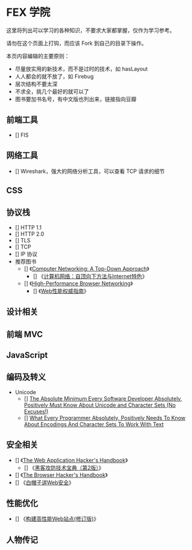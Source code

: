 FEX 学院
=======

这里将列出可以学习的各种知识，不要求大家都掌握，仅作为学习参考。

请勿在这个页面上打钩，而应该 Fork 到自己的目录下操作。

本页内容编辑的主要原则：

* 尽量放实用的新技术，而不是过时的技术，如 hasLayout
* 人人都会的就不放了，如 Firebug
* 层次结构不要太深
* 不求全，挑几个最好的就可以了
* 图书要加书名号，有中文版也列出来，链接指向豆瓣

## 前端工具

* [] FIS

## 网络工具

* [] Wireshark，强大的网络分析工具，可以查看 TCP 请求的细节

## CSS

## 协议栈

* [] HTTP 1.1
* [] HTTP 2.0
* [] TLS
* [] TCP
* [] IP 协议
* 推荐图书
    - [] 《[Computer Networking: A Top-Down Approach](http://book.douban.com/subject/10573157/)》
        + [] 《[计算机网络：自顶向下方法与Internet特色](http://book.douban.com/subject/1391207/)》
    - [] 《[High-Performance Browser Networking](http://book.douban.com/subject/21866396/)》
        + [] 《[Web性能权威指南](http://book.douban.com/subject/25856314/)》

## 设计相关

## 前端 MVC

## JavaScript

## 编码及转义

* Unicode
    - [] [The Absolute Minimum Every Software Developer Absolutely, Positively Must Know About Unicode and Character Sets (No Excuses!)](http://www.joelonsoftware.com/articles/Unicode.html)
    - [] [What Every Programmer Absolutely, Positively Needs To Know About Encodings And Character Sets To Work With Text](http://kunststube.net/encoding/)

## 安全相关

* [] 《[The Web Application Hacker's Handbook](http://book.douban.com/subject/6910515/)》
    - [] 《[黑客攻防技术宝典（第2版）](http://book.douban.com/subject/10793814/)》
* [] 《[The Browser Hacker's Handbook](http://book.douban.com/subject/24550924/)》
* [] 《[白帽子讲Web安全](http://book.douban.com/subject/10546925/)》

## 性能优化

* [] 《[构建高性能Web站点(修订版)](http://book.douban.com/subject/10812787/)》

## 人物传记








